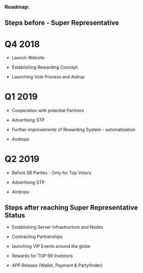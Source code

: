 ### Roadmap:

## Steps before - Super Representative

# Q4 2018

- Launch Website

- Establishing Rewarding Concept

- Launching Vote Process and Aidrop

# Q1 2019

- Cooperation with potential Partners

- Advertising STP

- Further improvements of Rewarding System - automatisation

- Airdrops

# Q2 2019

- Before SR Parties - Only for Top Voters

- Advertising STP 

- Airdrops

## Steps after reaching Super Representative Status

- Establishing Server Infrastructure and Nodes

- Contracting Partnerships

- launching VIP Events around the globe

- Rewards for TOP 69 Investors

- APP Release (Wallet, Payment & Partyfinder)

